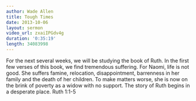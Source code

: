 ```yaml
--- 
author: Wade Allen 
title: Tough Times 
date: 2013-10-06 
layout: sermon
video_url: zxaiIPGdv4g
duration: '0:35:19'
length: 34083998 
---
```


For the next several weeks, we will be studying the book of Ruth. In the first few verses of this book, we find tremendous suffering. For Naomi, life is not good. She suffers famine, relocation, disappointment, barrenness in her family and the death of her children. To make matters worse, she is now on the brink of poverty as a widow with no support. The story of Ruth begins in a desperate place. Ruth 1:1-5 
